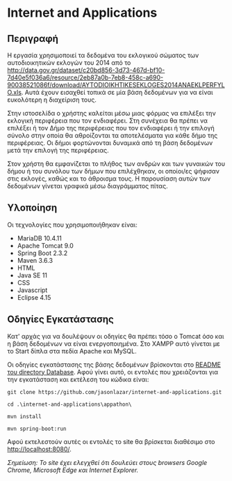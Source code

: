 # Internet and Applications
## Περιγραφή
Η εργασία χρησιμοποιεί τα δεδομένα του εκλογικού σώματος των αυτοδιοικητικών εκλογών του 2014 από το http://data.gov.gr/dataset/c20bd856-3d73-467d-bf10-7d40e5f036a6/resource/2eb87a0b-7eb8-458c-a690-90038521086f/download/AYTODIOIKHTIKESEKLOGES2014ANAEKLPERFYLO.xls. Αυτά έχουν εισαχθεί τοπικά σε μία βάση δεδομένων για να είναι ευκολότερη η διαχείριση τους.  

Στην ιστοσελίδα ο χρήστης καλείται μέσω μιας φόρμας να επιλέξει την εκλογική περιφέρεια που τον ενδιαφέρει. Στη συνέχεια θα πρέπει να επιλέξει ή τον Δήμο της περιφέρειας που τον ενδιαφέρει ή την επιλογή σύνολο στην οποία θα αθροίζονται τα αποτελέσματα για κάθε δήμο της περιφέρειας. Οι δήμοι φορτώνονται δυναμικά από τη βάση δεδομένων μετά την επιλογή της περιφέρειας.  

Στον χρήστη θα εμφανίζεται το πλήθος των ανδρών και των γυναικών του δήμου ή του συνόλου των δήμων που επιλέχθηκαν, οι οποίοι/ες ψήφισαν στις εκλογές, καθώς και το άθροισμα τους. Η παρουσίαση αυτών των δεδομένων γίνεται γραφικά μέσω διαγράμματος πίτας.
## Υλοποίηση
Οι τεχνολογίες που χρησιμοποιήθηκαν είναι:
- MariaDB  10.4.11
- Apache Tomcat 9.0
- Spring Boot 2.3.2
- Maven 3.6.3
- HTML
- Java SE 11
- CSS
- Javascript
- Eclipse 4.15
## Οδηγίες Εγκατάστασης
Κατ' αρχάς για να δουλέψουν οι οδηγίες θα πρέπει τόσο ο Tomcat όσο και η βάση δεδομένων να είναι ενεργοποιημένα. Στο XAMPP αυτό γίνεται με το Start δίπλα στα πεδία Apache και MySQL.

Οι οδηγίες εγκατάστασης της βάσης δεδομένων βρίσκονται στο [README του directory Database](https://github.com/jasonlazar/internet-and-applications/blob/master/Database/README.md). Αφού γίνει αυτό, οι εντολές που χρειάζονται για την εγκατάσταση και εκτέλεση του κώδικα είναι:
```
git clone https://github.com/jasonlazar/internet-and-applications.git

cd .\internet-and-applications\appathon\

mvn install

mvn spring-boot:run
```
Αφού εκτελεστούν αυτές οι εντολές το site θα βρίσκεται διαθέσιμο στο [http://localhost:8080/](http://localhost:8080/).

*Σημείωση: Το site έχει ελεγχθεί ότι δουλεύει στους browsers Google Chrome, Microsoft Edge και Internet Explorer.*